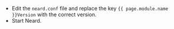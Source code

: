 * Edit the `neard.conf` file and replace the key `{{ page.module.name }}Version` with the correct version.
* Start Neard.